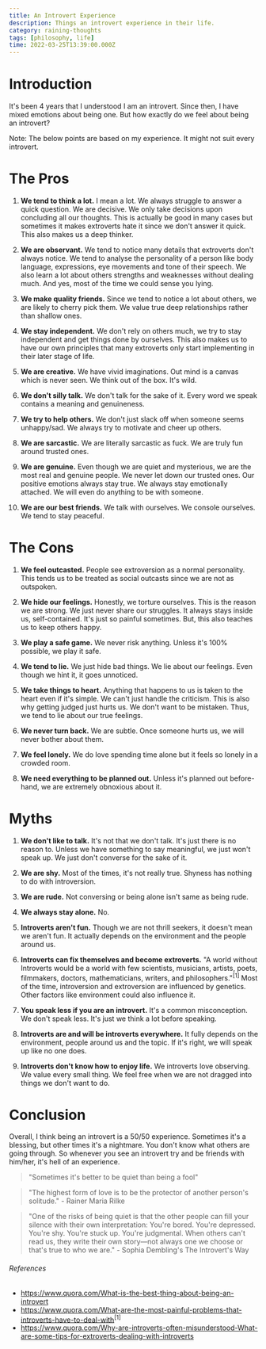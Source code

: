 ```yaml
---
title: An Introvert Experience
description: Things an introvert experience in their life.
category: raining-thoughts
tags: [philosophy, life]
time: 2022-03-25T13:39:00.000Z
---
```


# Introduction

It's been 4 years that I understood I am an introvert. Since then, I have mixed emotions about being one. But how exactly do we feel about being an introvert?

Note: The below points are based on my experience. It might not suit every introvert.

# The Pros

1.  **We tend to think a lot.** I mean a lot. We always struggle to answer a quick question. We are decisive. We only take decisions upon concluding all our thoughts. This is actually be good in many cases but sometimes it makes extroverts hate it since we don't answer it quick. This also makes us a deep thinker.

2.  **We are observant.** We tend to notice many details that extroverts don't always notice. We tend to analyse the personality of a person like body language, expressions, eye movements and tone of their speech. We also learn a lot about others strengths and weaknesses without dealing much. And yes, most of the time we could sense you lying.

3.  **We make quality friends.** Since we tend to notice a lot about others, we are likely to cherry pick them. We value true deep relationships rather than shallow ones.

4.  **We stay independent.** We don't rely on others much, we try to stay independent and get things done by ourselves. This also makes us to have our own principles that many extroverts only start implementing in their later stage of life.

5.  **We are creative.** We have vivid imaginations. Out mind is a canvas which is never seen. We think out of the box. It's wild.

6.  **We don't silly talk.** We don't talk for the sake of it. Every word we speak contains a meaning and genuineness.

7.  **We try to help others.** We don't just slack off when someone seems unhappy/sad. We always try to motivate and cheer up others.

8.  **We are sarcastic.** We are literally sarcastic as fuck. We are truly fun around trusted ones.

9.  **We are genuine.** Even though we are quiet and mysterious, we are the most real and genuine people. We never let down our trusted ones. Our positive emotions always stay true. We always stay emotionally attached. We will even do anything to be with someone.

10. **We are our best friends.** We talk with ourselves. We console ourselves. We tend to stay peaceful.

# The Cons

1.  **We feel outcasted.** People see extroversion as a normal personality. This tends us to be treated as social outcasts since we are not as outspoken.

2.  **We hide our feelings.** Honestly, we torture ourselves. This is the reason we are strong. We just never share our struggles. It always stays inside us, self-contained. It's just so painful sometimes. But, this also teaches us to keep others happy.

3.  **We play a safe game.** We never risk anything. Unless it's 100% possible, we play it safe.

4.  **We tend to lie.** We just hide bad things. We lie about our feelings. Even though we hint it, it goes unnoticed.

5.  **We take things to heart.** Anything that happens to us is taken to the heart even if it's simple. We can't just handle the criticism. This is also why getting judged just hurts us. We don't want to be mistaken. Thus, we tend to lie about our true feelings.

6.  **We never turn back.** We are subtle. Once someone hurts us, we will never bother about them.

7.  **We feel lonely.** We do love spending time alone but it feels so lonely in a crowded room.

8.  **We need everything to be planned out.** Unless it's planned out before-hand, we are extremely obnoxious about it.

# Myths

1. **We don't like to talk.** It's not that we don't talk. It's just there is no reason to. Unless we have something to say meaningful, we just won't speak up. We just don't converse for the sake of it.

2. **We are shy.** Most of the times, it's not really true. Shyness has nothing to do with introversion.

3. **We are rude.** Not conversing or being alone isn't same as being rude.

4. **We always stay alone.** No.

5. **Introverts aren't fun.** Though we are not thrill seekers, it doesn't mean we aren't fun. It actually depends on the environment and the people around us.

6. **Introverts can fix themselves and become extroverts.** "A world without Introverts would be a world with few scientists, musicians, artists, poets, filmmakers, doctors, mathematicians, writers, and philosophers."<sup>[1]</sup> Most of the time, introversion and extroversion are influenced by genetics. Other factors like environment could also influence it.

7. **You speak less if you are an introvert.** It's a common misconception. We don't speak less. It's just we think a lot before speaking.

8. **Introverts are and will be introverts everywhere.** It fully depends on the environment, people around us and the topic. If it's right, we will speak up like no one does.

9. **Introverts don't know how to enjoy life.** We introverts love observing. We value every small thing. We feel free when we are not dragged into things we don't want to do.

# Conclusion

Overall, I think being an introvert is a 50/50 experience. Sometimes it's a blessing, but other times it's a nightmare. You don't know what others are going through. So whenever you see an introvert try and be friends with him/her, it's hell of an experience.

> "Sometimes it's better to be quiet than being a fool"

> "The highest form of love is to be the protector of another person's solitude." - Rainer Maria Rilke

> "One of the risks of being quiet is that the other people can fill your silence with their own interpretation: You're bored. You're depressed. You're shy. You're stuck up. You're judgmental. When others can't read us, they write their own story—not always one we choose or that's true to who we are." - Sophia Dembling's The Introvert's Way

###### References

- https://www.quora.com/What-is-the-best-thing-about-being-an-introvert
- https://www.quora.com/What-are-the-most-painful-problems-that-introverts-have-to-deal-with<sup>[1]</sup>
- https://www.quora.com/Why-are-introverts-often-misunderstood-What-are-some-tips-for-extroverts-dealing-with-introverts
